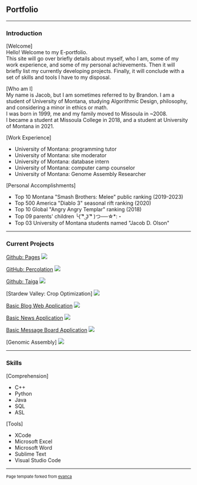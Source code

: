 ## Portfolio

---

### Introduction 

[Welcome]<br>
Hello! Welcome to my E-portfolio.<br>
This site will go over briefly details about myself, who I am, 
some of my work experience, and some of my personal achievements.
Then it will briefly list my currently developing projects. Finally, it will conclude with a set of
skills and tools I have to my disposal.<br>

[Who am I]<br>
 My name is Jacob, but I am sometimes referred to by Brandon. I am a student of University of Montana,
 studying Algorithmic Design, philosophy, and considering a minor in ethics or math. <br>
 I was born in 1999, me and my family moved to Missoula in ~2008.<br>
 I became a student at Missoula College in 2018, and a student at University of Montana in 2021.

[Work Experience]
- University of Montana: programming tutor
- University of Montana: site moderator
- University of Montana: database intern
- University of Montana: computer camp counselor
- University of Montana: Genome Assembly Researcher


[Personal Accomplishments]
-  Top 10 Montana "Smash Brothers: Melee" public ranking (2019-2023)
-  Top 500 America "Diablo 3" seasonal rift ranking (2020)
-  Top 10 Global "Angry Angry Templar" ranking (2018)
-  Top 09 parents' children ╰( ͡° ͜ʖ ͡° )つ──☆*:・
-  Top 03 University of Montana students named "Jacob D. Olson"

---

### Current Projects


[Github: Pages](http://github.com/H0LL0W3D/pages)
<img src="images/pages.png?raw=true"/>

[GitHub: Percolation](http://github.com/H0LL0W3D/Percolation)
<img src="images/Percolation.png?raw=true"/>

[Github: Taiga](https://github.com/H0LL0W3D/Taiga)
<img src="images/babayaga.png?raw=true"/>

[Stardew Valley: Crop Optimization]
<img src="images/StardewLogo.png?raw=true"/>

[Basic Blog Web Application](https://github.com/H0LL0W3D/BlogApp)
<img src="images/Desktop.jpg?raw=true"/>

[Basic News Application](https://github.com/H0LL0W3D/NewspaperApp)
<img src="images/Desktop.jpg?raw=true"/>

[Basic Message Board Application](https://github.com/H0LL0W3D/WebAppProject)
<img src="images/Cuteness.png?raw=true"/>

[Genomic Assembly]
<img src="images/Genomics.jpg?raw=true"/>

---

### Skills
[Comprehension]
- C++
- Python
- Java
- SQL
- ASL

[Tools]
- XCode
- Microsoft Excel
- Microsoft Word
- Sublime Text
- Visual Studio Code


---
<p style="font-size:11px">Page template forked from <a href="https://github.com/evanca/quick-portfolio">evanca</a></p>
<!-- Remove above link if you don't want to attibute -->

